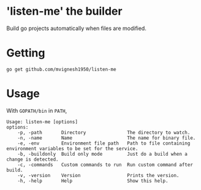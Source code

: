'listen-me' the builder
===

Build go projects automatically when files are modified.

Getting
===

```
go get github.com/mvignesh1950/listen-me
```

Usage
===

With `GOPATH/bin` in `PATH`,

```
Usage: listen-me [options]
options:
	-p, -path       Directory               The directory to watch.
	-n, -name       Name                    The name for binary file.
	-e, -env        Environment file path   Path to file containing environment variables to be set for the service.
	-b, -buildonly  Build only mode         Just do a build when a change is detected.
	-c, -commands   Custom commands to run  Run custom command after build.
	-v, -version    Version                 Prints the version.
	-h, -help       Help                    Show this help.

```
